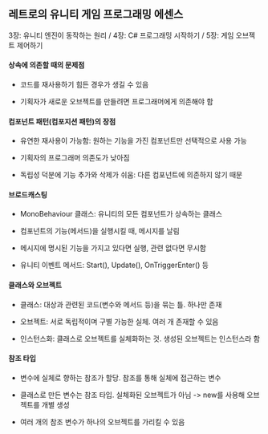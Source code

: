 ## 레트로의 유니티 게임 프로그래밍 에센스

3장: 유니티 엔진이 동작하는 원리 / 4장: C# 프로그래밍 시작하기 / 5장: 게임 오브젝트 제어하기

#### 상속에 의존할 때의 문제점

- 코드를 재사용하기 힘든 경우가 생길 수 있음

- 기획자가 새로운 오브젝트를 만들려면 프로그래머에게 의존해야 함

#### 컴포넌트 패턴(컴포지션 패턴)의 장점

- 유연한 재사용이 가능함: 원하는 기능을 가진 컴포넌트만 선택적으로 사용 가능

- 기획자의 프로그래머 의존도가 낮아짐

- 독립성 덕분에 기능 추가와 삭제가 쉬움: 다른 컴포넌트에 의존하지 않기 때문

#### 브로드캐스팅

- MonoBehaviour 클래스: 유니티의 모든 컴포넌트가 상속하는 클래스

- 컴포넌트의 기능(메서드)을 실행시킬 때, 메시지를 날림

- 메시지에 명시된 기능을 가지고 있다면 실행, 관련 없다면 무시함

- 유니티 이벤트 메서드: Start(), Update(), OnTriggerEnter() 등

#### 클래스와 오브젝트

- 클래스: 대상과 관련된 코드(변수와 메서드 등)을 묶는 틀. 하나만 존재

- 오브젝트: 서로 독립적이며 구별 가능한 실체. 여러 개 존재할 수 있음

- 인스턴스화: 클래스로 오브젝트를 실체화하는 것. 생성된 오브젝트는 인스턴스라 함

#### 참조 타입

- 변수에 실체로 향하는 참조가 할당. 참조를 통해 실체에 접근하는 변수

- 클래스로 만든 변수는 참조 타입. 실체화된 오브젝트가 아님 -> new를 사용해 오브젝트를 개별 생성

- 여러 개의 참조 변수가 하나의 오브젝트를 가리킬 수 있음
